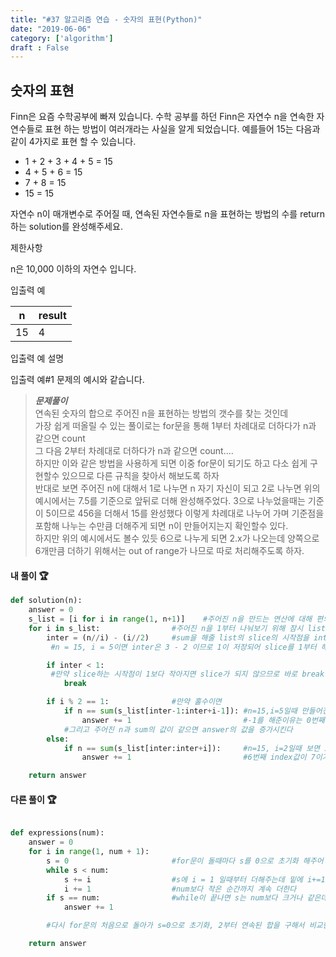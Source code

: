 ```yaml
---
title: "#37 알고리즘 연습 - 숫자의 표현(Python)"
date: "2019-06-06"
category: ['algorithm']
draft : False
---
```




## 숫자의 표현

Finn은 요즘 수학공부에 빠져 있습니다. 
수학 공부를 하던 Finn은 자연수 n을 연속한 자연수들로 표현 하는 방법이 여러개라는 사실을 알게 되었습니다. 
예를들어 15는 다음과 같이 4가지로 표현 할 수 있습니다.

* 1 + 2 + 3 + 4 + 5 = 15
* 4 + 5 + 6 = 15
* 7 + 8 = 15
* 15 = 15

 
자연수 n이 매개변수로 주어질 때, 연속된 자연수들로 n을 표현하는 방법의 수를 return하는 solution를 완성해주세요.


제한사항

n은 10,000 이하의 자연수 입니다.


입출력 예

|n	|result|
|-|-|
|15|	4|


입출력 예 설명

입출력 예#1
문제의 예시와 같습니다.




>__*문제풀이*__   
연속된 숫자의 합으로 주어진 n을 표현하는 방법의 갯수를 찾는 것인데   
가장 쉽게 떠올릴 수 있는 풀이로는 for문을 통해 1부터 차례대로 더하다가 n과 같으면 count   
그 다음 2부터 차례대로 더하다가 n과 같으면 count....    
하지만 이와 같은 방법을 사용하게 되면
이중 for문이 되기도 하고 다소 쉽게 구현할수 있으므로 다른 규칙을 찾아서 해보도록 하자   
반대로 보면 주어진 n에 대해서
1로 나누면 n 자기 자신이 되고
2로 나누면 위의 예시에서는 7.5를 기준으로 앞뒤로 더해 완성해주었다.
3으로 나누었을때는 기준이 5이므로 456을 더해서 15를 완성했다
이렇게 차례대로 나누어 가며 기준점을 포함해 나누는 수만큼 더해주게 되면 n이 만들어지는지 확인할수 있다.   
하지만 위의 예시에서도 볼수 있듯 6으로 나누게 되면 2.x가 나오는데 양쪽으로 6개만큼 더하기 위해서는 out of range가 나므로 따로 처리해주도록 하자.



#### 내 풀이 🏆
```python
def solution(n):
    answer = 0
    s_list = [i for i in range(1, n+1)]    #주어진 n을 만드는 연산에 대해 편의를 위해 list를 만들어줍니다.
    for i in s_list:                #주어진 n을 1부터 나눠보기 위해 잠시 list를 빌려 for문을 돌려줍니다.
        inter = (n//i) - (i//2)     #sum을 해줄 list의 slice의 시작점을 inter에 저장했다
         #n = 15, i = 5이면 inter은 3 - 2 이므로 1이 저장되어 slice를 1부터 해주게된다

        if inter < 1:              
         #만약 slice하는 시작점이 1보다 작아지면 slice가 되지 않으므로 바로 break 해준다 
            break

        if i % 2 == 1:              #만약 홀수이면
            if n == sum(s_list[inter-1:inter+i-1]): #n=15,i=5일때 만들어진 inter가 1이므로 s_list[0:5]이 된다[1,2,3,4,5]
                answer += 1                         #-1를 해준이유는 0번째 index가 1이기때문에 해준것이다. 
            #그리고 주어진 n과 sum의 값이 같으면 answer의 값을 증가시킨다
        else:
            if n == sum(s_list[inter:inter+i]):     #n=15, i=2일때 보면 inter 는 7-1 , 6이 되고 s_list[6:8]이 되는데
                answer += 1                         #6번째 index값이 7이기때문에 의도한대로 잘 동작함을 알 수 있다.

    return answer

```


#### 다른 풀이 🏆
```python

def expressions(num):
    answer = 0
    for i in range(1, num + 1):
        s = 0                       #for문이 돌때마다 s를 0으로 초기화 해주어 num과의 비교를 용이하게 한다
        while s < num:              
            s += i                  #s에 i = 1 일때부터 더해주는데 밑에 i+=1을 통해서 1이후에 연속된 값을
            i += 1                  #num보다 작은 순간까지 계속 더한다
        if s == num:                #while이 끝나면 s는 num보다 크거나 같은데 이때 s가 num과 같으면 answer을 증가시키고
            answer += 1

        #다시 for문의 처음으로 돌아가 s=0으로 초기화, 2부터 연속된 합을 구해서 비교한다

    return answer
```